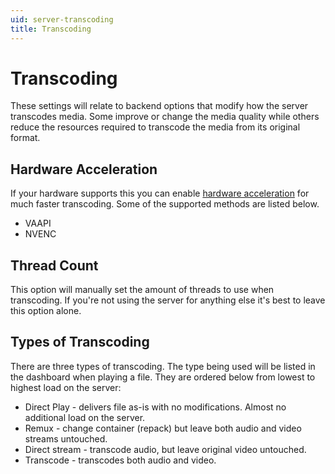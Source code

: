 ```yaml
---
uid: server-transcoding
title: Transcoding
---
```


# Transcoding

These settings will relate to backend options that modify how the server transcodes media. Some improve or change the media quality while others reduce the resources required to transcode the media from its original format.

## Hardware Acceleration

If your hardware supports this you can enable [hardware acceleration](xref:admin-hardware-acceleration) for much faster transcoding. Some of the supported methods are listed below.

  * VAAPI
  * NVENC

## Thread Count

This option will manually set the amount of threads to use when transcoding. If you're not using the server for anything else it's best to leave this option alone.

## Types of Transcoding
There are three types of transcoding. The type being used will be listed in the dashboard when playing a file. They are ordered below from lowest to highest load on the server:

   * Direct Play - delivers file as-is with no modifications. Almost no additional load on the server.
   * Remux - change container (repack) but leave both audio and video streams untouched.
   * Direct stream - transcode audio, but leave original video untouched.
   * Transcode - transcodes both audio and video.
